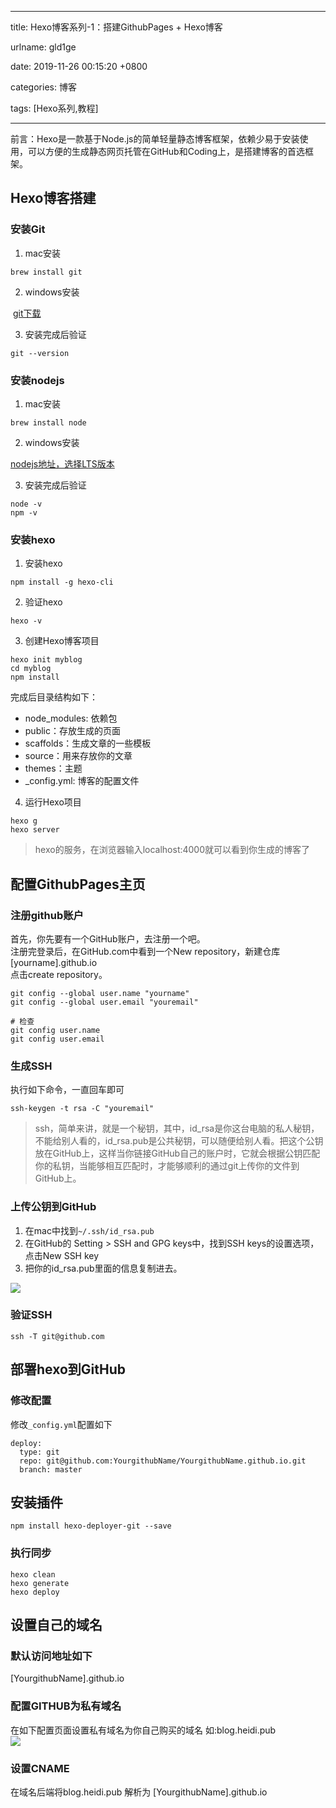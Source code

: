 
---

title: Hexo博客系列-1：搭建GithubPages + Hexo博客

urlname: gld1ge

date: 2019-11-26 00:15:20 +0800

categories: 博客

tags: [Hexo系列,教程]

---


前言：Hexo是一款基于Node.js的简单轻量静态博客框架，依赖少易于安装使用，可以方便的生成静态网页托管在GitHub和Coding上，是搭建博客的首选框架。<br /><!-- more -->

<a name="iIHXe"></a>
## Hexo博客搭建
<a name="qaJqT"></a>
### 安装Git

1. mac安装
```shell
brew install git
```

2. windows安装

 [git下载](https://gitforwindows.org/)   

3. 安装完成后验证

```shell
git --version
```

<a name="Qf59C"></a>
### 安装nodejs

1. mac安装
```shell
brew install node
```

2. windows安装

[nodejs地址，选择LTS版本](https://nodejs.org/en/download/)

3. 安装完成后验证
```shell
node -v 
npm -v
```

<a name="gPwbL"></a>
### 安装hexo

1. 安装hexo
```shell
npm install -g hexo-cli
```

2. 验证hexo
```shell
hexo -v
```

3. 创建Hexo博客项目

```shell
hexo init myblog
cd myblog
npm install
```

完成后目录结构如下：

- node_modules: 依赖包
- public：存放生成的页面
- scaffolds：生成文章的一些模板
- source：用来存放你的文章
- themes：主题
- _config.yml: 博客的配置文件

4. 运行Hexo项目

```shell
hexo g
hexo server
```

> hexo的服务，在浏览器输入localhost:4000就可以看到你生成的博客了

<a name="piu63"></a>
## 
<a name="maK7x"></a>
## 配置GithubPages主页

<a name="pcG9W"></a>
### 注册github账户
首先，你先要有一个GitHub账户，去注册一个吧。<br />注册完登录后，在GitHub.com中看到一个New repository，新建仓库[yourname].github.io<br />点击create repository。


```shell
git config --global user.name "yourname"
git config --global user.email "youremail"

# 检查
git config user.name
git config user.email
```

<a name="BQqPJ"></a>
### 生成SSH
执行如下命令，一直回车即可
```shell
ssh-keygen -t rsa -C "youremail"
```

> ssh，简单来讲，就是一个秘钥，其中，id_rsa是你这台电脑的私人秘钥，不能给别人看的，id_rsa.pub是公共秘钥，可以随便给别人看。把这个公钥放在GitHub上，这样当你链接GitHub自己的账户时，它就会根据公钥匹配你的私钥，当能够相互匹配时，才能够顺利的通过git上传你的文件到GitHub上。

<a name="BYKw8"></a>
### 上传公钥到GitHub

1. 在mac中找到`~/.ssh/id_rsa.pub`
1. 在GitHub的 Setting > SSH and GPG keys中，找到SSH keys的设置选项，点击New SSH key
1. 把你的id_rsa.pub里面的信息复制进去。

![](https://cdn.nlark.com/yuque/0/2019/jpeg/264294/1574749300215-4951a6bb-34e4-4b83-803d-b0e9c19a75b0.jpeg#align=left&display=inline&height=1080&originHeight=1080&originWidth=2411&search=&size=0&status=done&width=2411)

<a name="aNZs8"></a>
### 验证SSH

```shell
ssh -T git@github.com
```

<a name="eRl7S"></a>
## 部署hexo到GitHub
<a name="wKjIr"></a>
### 修改配置
修改`_config.yml`配置如下

```shell
deploy:
  type: git
  repo: git@github.com:YourgithubName/YourgithubName.github.io.git
  branch: master
```

<a name="dyp2W"></a>
## 安装插件

```shell
npm install hexo-deployer-git --save
```

<a name="QpBoP"></a>
### 执行同步

```shell
hexo clean
hexo generate
hexo deploy
```

<a name="whXd4"></a>
## 设置自己的域名
<a name="BxlEM"></a>
### 默认访问地址如下
[YourgithubName].github.io

<a name="omhwc"></a>
### 配置GITHUB为私有域名
在如下配置页面设置私有域名为你自己购买的域名 如:blog.heidi.pub<br />![](https://cdn.nlark.com/yuque/0/2019/jpeg/264294/1574749319525-5c29c261-635f-425e-983e-4c2f03690432.jpeg#align=left&display=inline&height=1080&originHeight=1080&originWidth=2105&search=&size=0&status=done&width=2105)

<a name="nsw6l"></a>
### 设置CNAME
在域名后端将blog.heidi.pub 解析为 [YourgithubName].github.io

